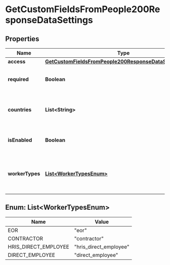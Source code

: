 

# GetCustomFieldsFromPeople200ResponseDataSettings


## Properties

| Name | Type | Description | Notes |
|------------ | ------------- | ------------- | -------------|
|**access** | [**GetCustomFieldsFromPeople200ResponseDataSettingsAccess**](GetCustomFieldsFromPeople200ResponseDataSettingsAccess.md) |  |  [optional] |
|**required** | **Boolean** | Whether the custom field is required |  [optional] |
|**countries** | **List&lt;String&gt;** | Countries for which the custom field is applicable. |  [optional] |
|**isEnabled** | **Boolean** | Whether the custom field is enabled |  [optional] |
|**workerTypes** | [**List&lt;WorkerTypesEnum&gt;**](#List&lt;WorkerTypesEnum&gt;) | Worker types for which the custom field is applicable |  [optional] |



## Enum: List&lt;WorkerTypesEnum&gt;

| Name | Value |
|---- | -----|
| EOR | &quot;eor&quot; |
| CONTRACTOR | &quot;contractor&quot; |
| HRIS_DIRECT_EMPLOYEE | &quot;hris_direct_employee&quot; |
| DIRECT_EMPLOYEE | &quot;direct_employee&quot; |




